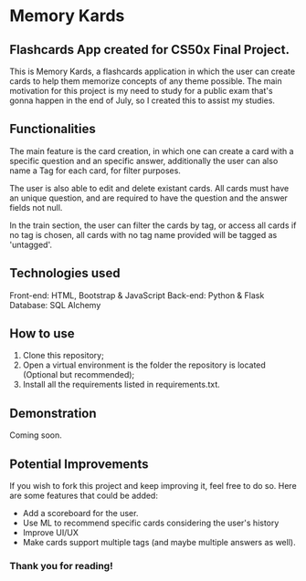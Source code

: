 # Memory Kards

## Flashcards App created for CS50x Final Project.

This is Memory Kards, a flashcards application in which the user can create cards to help them memorize concepts of any theme
possible. The main motivation for this project is my need to study for a public exam that's gonna happen in the end of July,
so I created this to assist my studies.

## Functionalities

The main feature is the card creation, in which one can create a card with a specific question and an specific answer, additionally
the user can also name a Tag for each card, for filter purposes.

The user is also able to edit and delete existant cards. All cards must have an unique question, and are required to have the question
and the answer fields not null.

In the train section, the user can filter the cards by tag, or access all cards if no tag is chosen, all cards with no tag name provided will
be tagged as 'untagged'.

## Technologies used

Front-end: HTML, Bootstrap & JavaScript
Back-end: Python & Flask
Database: SQL Alchemy

## How to use

1. Clone this repository;
2. Open a virtual environment is the folder the repository is located (Optional but recommended);
3. Install all the requirements listed in requirements.txt.

## Demonstration

Coming soon.

## Potential Improvements

If you wish to fork this project and keep improving it, feel free to do so. Here are some features that could be added:

* Add a scoreboard for the user.
* Use ML to recommend specific cards considering the user's history
* Improve UI/UX
* Make cards support multiple tags (and maybe multiple answers as well).


### Thank you for reading!